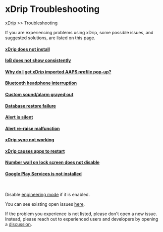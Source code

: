 # xDrip Troubleshooting  
[xDrip](../README.md) >> Troubleshooting  
  
If you are experiencing problems using xDrip, some possible issues, and suggested solutions, are listed on this page.  
  
#### [xDrip does not install](./DoesNotInstall.md)
#### [IoB does not show consistently](./IoB_not_showing.md)
#### [Why do I get xDrip imported AAPS profile pop-up?](./AAPS_ProfileImportNotification)
#### [Bluetooth headphone interruption](./Bluetooth-headphone-interruption)
#### [Custom sound/alarm grayed out](./Custom-sound-grayed-out)
#### [Database restore failure](./Database-restore-failure)
#### [Alert is silent](./Silent-alert)
#### [Alert re-raise malfunction](./Alert-re‐raise-malfunction)
#### [xDrip sync not working](./xDrip-Sync-not-working)
#### [xDrip causes apps to restart](./RestartingApps)
#### [Number wall on lock screen does not disable](./NumberWallDisable)
#### [Google Play Services is not installed](./GooglePlayServices_NotInstalled)
  
<br/>  
  
Disable [engineering mode](Engineering-Mode.md) if it is enabled.  
  
You can see existing open issues [here](./Issues).  
  
If the problem you experience is not listed, please don't open a new issue.  Instead, please reach out to experienced users and developers by opening a [discussion](https://github.com/NightscoutFoundation/xDrip/discussions).    
  
